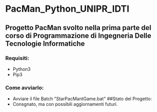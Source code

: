 # PacMan_Python_UNIPR_IDTI
## Progetto PacMan svolto nella prima parte del corso di Programmazione di Ingegneria Delle Tecnologie Informatiche
### Requisiti:
- Python3
- Pip3
### Come avviarlo:
- Avviare il file Batch "StarPacMantGame.bat"
##Stato del Progetto:
- Consgnato, ma con possibili aggiornamenti futuri.
